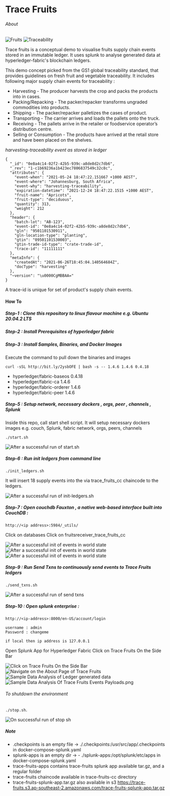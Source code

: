 # Trace Fruits 

###### About 

![Fruits](/images/Fruits_1896737.png) ![Traceability](/images/Traceability_2068763.png)

Trace fruits is a conceptual demo to visualise fruits supply chain events stored in an immutable ledger.  It uses splunk to analyse 
generated data at hyperledger-fabric's blockchain ledgers.


This demo concept picked from the GS1 global traceability standard, that provides guidelines on fresh fruit and vegetable 
traceability. It includes following major supply chain events for traceability : 

-  Harvesting - The producer harvests the crop and packs the products into in cases. 
-  Packing/Repacking - The packer/repacker transforms ungraded commodities into products. 
-  Shipping - The packer/repacker palletizes the cases of product.
-  Transporting - The carrier arrives and loads the pallets onto the truck. 
-  Receiving - The pallets arrive in the retailer or foodservice operator’s distribution centre.
-  Selling or Consumption - The products have arrived at the retail store and have been placed on the shelves.

_harvesting-traceability event as stored in ledger_
 
````
{
  "_id": "0e8a4c14-02f2-42b5-939c-a8de8d2c7db6",
  "_rev": "1-c1b69236a1b423ec7806837549c32c8c",
  "attributes": {
    "event-when": "2021-05-24 18:47:22.151667 +1000 AEST",
    "event-where": "Johannesburg, South Africa",
    "event-why": "harvesting-traceability",
    "expiration-datetime": "2021-12-24 18:47:22.1515 +1000 AEST",
    "fruit-name": "Apricots",
    "fruit-type": "deciduous",
    "quantity": 313,
    "weight": 212
  },
  "header": {
    "batch-lot": "AB-123",
    "event-id": "0e8a4c14-02f2-42b5-939c-a8de8d2c7db6",
    "gln": "9501101530911",
    "gln-location-type": "planting",
    "gtin": "09501101530003",
    "gtin-trade-id-type": "crate-trade-id",
    "trace-id": "11111111"
  },
  "metaInfo": {
    "createdAt": "2021-06-26T18:45:04.140564684Z",
    "docType": "harvesting"
  },
  "~version": "\u0000CgMBBAA="
}
````

A trace-id is unique for set of product's supply chain events. 

#### How To 

##### Step-1 : Clone this repository to linux flavour machine e.g.  Ubuntu 20.04.2 LTS

##### Step-2 : Install Prerequisites of hyperledger fabric 

##### Step-3 : Install Samples, Binaries, and Docker Images 

Execute the command to pull down the binaries and images

```
curl -sSL http://bit.ly/2ysbOFE | bash -s -- 1.4.6 1.4.6 0.4.18
```

- hyperledger/fabric-baseos 0.4.18
- hyperledger/fabric-ca 1.4.6
- hyperledger/fabric-orderer 1.4.6
- hyperledger/fabric-peer 1.4.6


##### Step-5 : Setup network, necessary dockers  , orgs, peer , channels , Splunk 

Inside this repo, call start shell script. It will setup necessary dockers images e.g. couch, 
Splunk, fabric network, orgs, peers, channels

```
./start.sh

```

![After a successful run of start.sh](/images/Start-sh-successful-output.png)


##### Step-6 : Run init ledgers from command line 

````
./init_ledgers.sh
````  

It will insert 18 supply events into the via trace_fruits_cc chaincode to the ledgers.

![After a successful run of init-ledgers.sh](/images/Init-ledgers-sh-successful.png)

##### Step-7 : Open couchdb Fauxton , a native web-based interface built into CouchDB :

````
http://<ip address>:5984/_utils/
````   

 Click on databases 
 Click on fruitsreceiver_trace_fruits_cc
 
 ![After a successful init of events in world state](/images/couch-db-database-enteries.png)
 ![After a successful init of events in world state](/images/After_init_successful_enteries_in_couchdb.png)
 ![After a successful init of events in world state](/images/A-recordin-couch-db.png)


##### Step-9 : Run Send Txns to continuously send events to Trace Fruits ledgers

````
./send_txns.sh
````

![After a successful run of send txns](/images/Send-Txns-Successfully-Sending-Events.png)

##### Step-10 : Open splunk enterprise :
 
 ```
 http://<ip-address>:8000/en-US/account/login 
 
 username : admin 
 Password : changeme 
  
 if local then ip address is 127.0.0.1 
 ```  
 
 Open Splunk App for Hyperledger Fabric 
 Click on Trace Fruits On the Side Bar
 
 ![Click on Trace Fruits On the Side Bar](/images/On-Splunk-Enterprise-Refer-To-Trace-Fruits.png)
 ![Navigate on the About Page of Trace Fruits](/images/Dashboard-Page-Of-Trace-Fruits.png)
 ![Sample Data Analysis of Ledger generated data](/images/Trace-Fruit-Ledgers.png)
 ![Sample Data Analysis Of Trace Fruits Events Payloads.png](/images/Trace-Fruits-Events-Payloads.png)
  


###### To shutdown the environment 

`./stop.sh`.

 ![On successful run of stop sh](/images/Stop-sh-successful.png)
 
 ##### Note
 
 - .checkpoints is an empty file -> ./.checkpoints:/usr/src/app/.checkpoints in docker-compose-splunk.yaml
 - splunk-apps is an empty dir   -> - ./splunk-apps:/opt/splunk/etc/apps in docker-compose-splunk.yaml
 - trace-fruits-apps contains trace-fruits splunk app available tar.gz, and a regular folder
 - trace-fruits chaincode available in trace-fruits-cc directory
 - trace-fruits-splunk-app.tar.gz also available in s3 https://trace-fruits.s3.ap-southeast-2.amazonaws.com/trace-fruits-splunk-app.tar.gz
